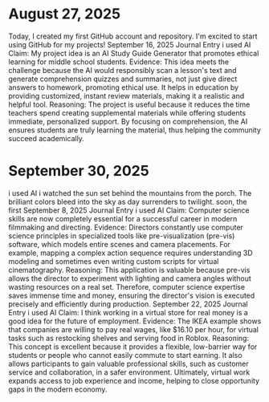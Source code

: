  # August 27, 2025
Today, I created my first GitHub account and repository. I'm excited to start using GitHub for my projects!
  September 16, 2025
Journal Entry
i used AI
Claim: My project idea is an AI Study Guide Generator that promotes ethical learning for middle school students. Evidence: This idea meets the challenge because the AI would responsibly scan a lesson's text and generate comprehension quizzes and summaries, not just give direct answers to homework, promoting ethical use. It helps in education by providing customized, instant review materials, making it a realistic and helpful tool. Reasoning: The project is useful because it reduces the time teachers spend creating supplemental materials while offering students immediate, personalized support. By focusing on comprehension, the AI ensures students are truly learning the material, thus helping the community succeed academically.
# September 30, 2025
i used AI     i watched the sun set behind the mountains from the porch.  The brilliant colors bleed into the sky as day surrenders to twilight. soon, the first 
 September 8, 2025
Journal Entry
i used AI
Claim: Computer science skills are now completely essential for a successful career in modern filmmaking and directing. Evidence: Directors constantly use computer science principles in specialized tools like pre-visualization (pre-vis) software, which models entire scenes and camera placements. For example, mapping a complex action sequence requires understanding 3D modeling and sometimes even writing custom scripts for virtual cinematography. Reasoning: This application is valuable because pre-vis allows the director to experiment with lighting and camera angles without wasting resources on a real set. Therefore, computer science expertise saves immense time and money, ensuring the director's vision is executed precisely and efficiently during production.
September 22, 2025
Journal Entry
i used AI
Claim: I think working in a virtual store for real money is a good idea for the future of employment. Evidence: The IKEA example shows that companies are willing to pay real wages, like $16.10 per hour, for virtual tasks such as restocking shelves and serving food in Roblox. Reasoning: This concept is excellent because it provides a flexible, low-barrier way for students or people who cannot easily commute to start earning. It also allows participants to gain valuable professional skills, such as customer service and collaboration, in a safer environment. Ultimately, virtual work expands access to job experience and income, helping to close opportunity gaps in the modern economy.
